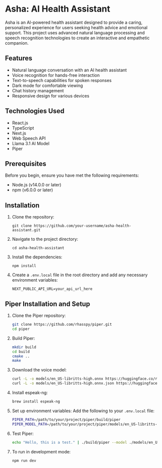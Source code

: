 # Asha: AI Health Assistant

Asha is an AI-powered health assistant designed to provide a caring, personalized experience for users seeking health advice and emotional support. This project uses advanced natural language processing and speech recognition technologies to create an interactive and empathetic companion.

## Features

- Natural language conversation with an AI health assistant
- Voice recognition for hands-free interaction
- Text-to-speech capabilities for spoken responses
- Dark mode for comfortable viewing
- Chat history management
- Responsive design for various devices

## Technologies Used

- React.js
- TypeScript
- Next.js
- Web Speech API
- Llama 3.1 AI Model
- Piper

## Prerequisites

Before you begin, ensure you have met the following requirements:

- Node.js (v14.0.0 or later)
- npm (v6.0.0 or later)

## Installation

1. Clone the repository:
   ```
   git clone https://github.com/your-username/asha-health-assistant.git
   ```

2. Navigate to the project directory:
   ```
   cd asha-health-assistant
   ```

3. Install the dependencies:
   ```
   npm install
   ```

4. Create a `.env.local` file in the root directory and add any necessary environment variables:
   ```
   NEXT_PUBLIC_API_URL=your_api_url_here
   ```


## Piper Installation and Setup

1. Clone the Piper repository:
   ```bash
   git clone https://github.com/rhasspy/piper.git
   cd piper
   ```

2. Build Piper:
   ```bash
   mkdir build
   cd build
   cmake ..
   make
   ```

3. Download the voice model:
   ```bash
   curl -L -o models/en_US-libritts-high.onnx https://huggingface.co/rhasspy/piper-voices/resolve/v1.0.0/en/en_US/libritts/high/en_US-libritts-high.onnx
   curl -L -o models/en_US-libritts-high.onnx.json https://huggingface.co/rhasspy/piper-voices/resolve/v1.0.0/en/en_US/libritts/high/en_US-libritts-high.onnx.json
   ```

4. Install espeak-ng:
   ```bash
   brew install espeak-ng
   ```

5. Set up environment variables:
   Add the following to your `.env.local` file:
   ```bash
   PIPER_PATH=/path/to/your/project/piper/build/piper
   PIPER_MODEL_PATH=/path/to/your/project/piper/models/en_US-libritts-high.onnx
   ```

6. Test Piper:
   ```bash
   echo "Hello, this is a test." | ./build/piper --model ./models/en_US-libritts-high.onnx --output_file test.wav
   ```

7. To run in development mode:
   ```bash
   npm run dev
   ```
